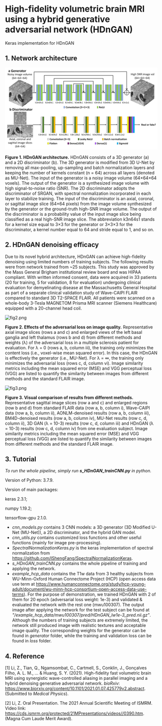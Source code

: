 # High-fidelity volumetric brain MRI using a hybrid generative adversarial network (HDnGAN)
Keras implementation for HDnGAN



## 1. Network architecture

![fig1.png](fig/fig1.png)

**Figure 1. HDnGAN architecture.** HDnGAN consists of a 3D generator (a) and a 2D discriminator (b). The 3D generator is modified from 3D U-Net by removing all max-pooling, up-sampling and batch normalization layers and keeping the number of kernels constant (n = 64) across all layers (denoted as MU-Net). The input of the generator is a noisy image volume (64×64×64 voxels). The output of the generator is a synthesized image volume with high signal-to-noise ratio (SNR). The 2D discriminator adopts the discriminator of SRGAN, with spectral normalization incorporated in each layer to stabilize training. The input of the discriminator is an axial, coronal, or sagittal image slice (64×64 pixels) from the image volume synthesized by the generator or the ground-truth high-SNR image volume. The output of the discriminator is a probability value of the input image slice being classified as a real high-SNR image slice. The abbreviation k3n64s1 stands for a kernel size equal to 3×3 for the generator or 3×3×3 for the discriminator, a kernel number equal to 64 and stride equal to 1, and so on.



## 2. HDnGAN denoising efficacy

Due to its novel hybrid architecture, HDnGAN can achieve high-fidelity denoising using limited numbers of training subjects. The following results were from network trained from ~25 subjects. This study was approved by the Mass General Brigham institutional review board and was HIPAA compliant. With written informed consent, data were acquired in 33 patients (20 for training, 5 for validation, 8 for evaluation) undergoing clinical evaluation for demyelinating disease at the Massachusetts General Hospital as part of a separate clinical validation study of Wave-CAIPI FLAIR compared to standard 3D T2-SPACE FLAIR. All patients were scanned on a whole-body 3-Tesla MAGNETOM Prisma MRI scanner (Siemens Healthcare) equipped with a 20-channel head coil.



![fig2.png](fig/fig2.png)

**Figure 2. Effects of the adversarial loss on image quality.** Representative axial image slices (rows a and c) and enlarged views of the left basal ganglia and left thalamus (rows b and d) from different methods and weights (λ) of the adversarial loss in a multiple sclerosis patient for evaluation. For λ = 0 (rows a, b, column iii), the training only minimizes the content loss (i.e., voxel-wise mean squared error). In this case, the HDnGAN is effectively the generator (i.e., MU-Net). For λ = ∞, the training only minimizes the adversarial loss (rows c, d, column vi). Image similarity metrics including the mean squared error (MSE) and VGG perceptual loss (VGG) are listed to quantify the similarity between images from different methods and the standard FLAIR image.



![fig3.png](fig/fig3.png)

**Figure 3. Visual comparison of results from different methods.** Representative sagittal image slices (row a and c) and enlarged regions (row b and d) from standard FLAIR data (row a, b, column i), Wave-CAIPI data (row a, b, column ii), AONLM-denoised results (row a, b, column iii), BM4D-denoised results (row a, b, column iv), MU-Net results (row c, d, column ii), 3D GAN (λ = 10-3) results (row c, d, column iii) and HDnGAN (λ = 10-3) results (row c, d, column iv) from one evaluation subject. Image similarity metrics including the mean squared error (MSE) and VGG perceptual loss (VGG) are listed to quantify the similarity between images from different methods and the standard FLAIR image.



## 3. Tutorial

*To run the whole pipeline, simply run **s_HDnGAN_trainCNN.py** in python.*

Version of Python: 3.7.9.

Version of main packages:

keras                     2.3.1; 

numpy                  1.19.2; 

tensorflow-gpu    2.1.0.

- *cnn_models.py* contains 3 CNN models: a 3D generator (3D Modified U-Net (MU-Net)), a 2D discriminator, and the hybrid GAN model.
- *cnn_utils.py* contains customized loss functions and other useful functions (mainly for image pre-processing).
- *SpectralNormalizationKeras.py* is the keras implementation of spectral normalization from https://github.com/IShengFang/SpectralNormalizationKeras.
- *s_HDnGAN_trainCNN.py* contains the whole pipeline of training and applying the network.
- *example_hcp_data* contains the T1w data from 3 healthy subjects from  WU-Minn-Oxford Human Connectome Project (HCP) (open access data use term at https://www.humanconnectome.org/study/hcp-young-adult/document/wu-minn-hcp-consortium-open-access-data-use-terms). For the purpose of demonstration, we trained HDnGAN with 2 of them for 20 epoch (adversarial loss weight: 1e-3) and validated & evaluated the network with the rest one (mwu100307). The output image after applying the network for the test subject can be found at *"/example_hcp_data/mwu100307/pred/HDnGAN_lw1e-3_pred.nii.gz"*. Although the numbers of training subjects are extremely limited, the network still produced image with realistic textures and acceptable image quality. The corresponding weights for the generator can be found in *generator* folder, while the training and validation loss can be found in *loss* folder.



## 4. Reference

[1]  Li, Z., Tian, Q., Ngamsombat, C., Cartmell, S., Conklin, J., Gonçalves Filho, A. L. M., ... & Huang, S. Y. (2021). High-fidelity fast volumetric brain MRI using synergistic wave-controlled aliasing in parallel imaging and a hybrid denoising generative adversarial network. *bioRxiv*: https://www.biorxiv.org/content/10.1101/2021.01.07.425779v2.abstract. (Submitted to *Medical Physics*).

 [2] Li, Z. Oral Presentation. The 2021 Annual Scientific Meeting of ISMRM. Video link: https://cds.ismrm.org/protected/21MPresentations/videos//0390.htm. (Magna Cum Laude Merit Award).



